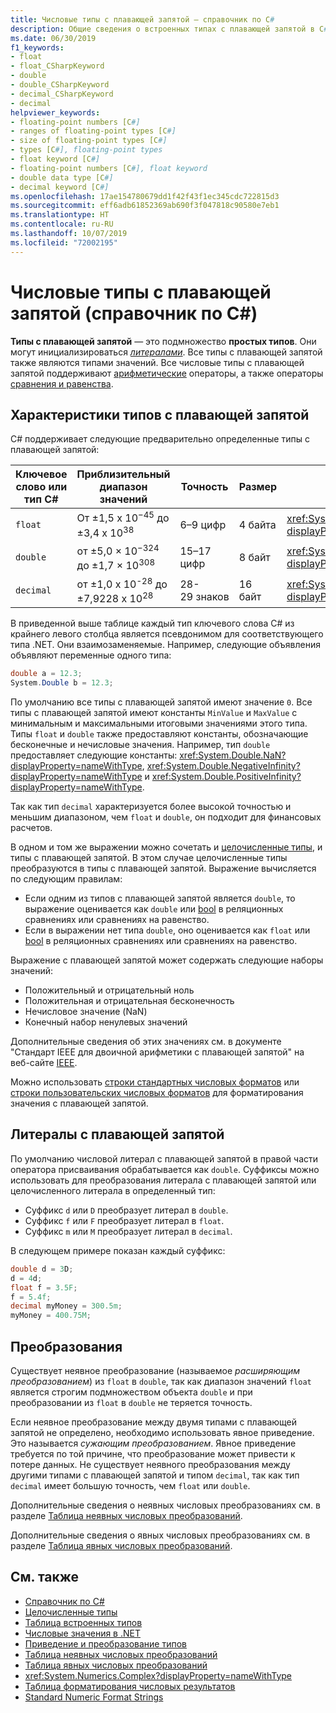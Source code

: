 ```yaml
---
title: Числовые типы с плавающей запятой — справочник по C#
description: Общие сведения о встроенных типах с плавающей запятой в C#
ms.date: 06/30/2019
f1_keywords:
- float
- float_CSharpKeyword
- double
- double_CSharpKeyword
- decimal_CSharpKeyword
- decimal
helpviewer_keywords:
- floating-point numbers [C#]
- ranges of floating-point types [C#]
- size of floating-point types [C#]
- types [C#], floating-point types
- float keyword [C#]
- floating-point numbers [C#], float keyword
- double data type [C#]
- decimal keyword [C#]
ms.openlocfilehash: 17ae154780679dd1f42f43f1ec345cdc722815d3
ms.sourcegitcommit: eff6adb61852369ab690f3f047818c90580e7eb1
ms.translationtype: HT
ms.contentlocale: ru-RU
ms.lasthandoff: 10/07/2019
ms.locfileid: "72002195"
---
```

# <a name="floating-point-numeric-types-c-reference"></a>Числовые типы с плавающей запятой (справочник по C#)

**Типы с плавающей запятой** — это подмножество **простых типов**. Они могут инициализироваться [*литералами*](#floating-point-literals). Все типы с плавающей запятой также являются типами значений. Все числовые типы с плавающей запятой поддерживают [арифметические](../operators/arithmetic-operators.md) операторы, а также операторы [сравнения и равенства](../operators/equality-operators.md).

## <a name="characteristics-of-the-floating-point-types"></a>Характеристики типов с плавающей запятой

C# поддерживает следующие предварительно определенные типы с плавающей запятой:
  
|Ключевое слово или тип C#|Приблизительный диапазон значений|Точность|Размер|Тип .NET|
|----------|-----------------------|---------------|--------------|--------------|
|`float`|От ±1,5 x 10<sup>−45</sup> до ±3,4 x 10<sup>38</sup>|6–9 цифр|4 байта|<xref:System.Single?displayProperty=nameWithType>|
|`double`|от ±5,0 × 10<sup>−324</sup> до ±1,7 × 10<sup>308</sup>|15–17 цифр|8 байт|<xref:System.Double?displayProperty=nameWithType>|
|`decimal`|от ±1,0 x 10<sup>-28</sup> до ±7,9228 x 10<sup>28</sup>|28-29 знаков|16 байт|<xref:System.Decimal?displayProperty=nameWithType>|

В приведенной выше таблице каждый тип ключевого слова C# из крайнего левого столбца является псевдонимом для соответствующего типа .NET. Они взаимозаменяемые. Например, следующие объявления объявляют переменные одного типа:

```csharp
double a = 12.3;
System.Double b = 12.3;
```

По умолчанию все типы с плавающей запятой имеют значение `0`. Все типы с плавающей запятой имеют константы `MinValue` и `MaxValue` с минимальным и максимальными итоговыми значениями этого типа. Типы `float` и `double` также предоставляют константы, обозначающие бесконечные и нечисловые значения. Например, тип `double` предоставляет следующие константы: <xref:System.Double.NaN?displayProperty=nameWithType>, <xref:System.Double.NegativeInfinity?displayProperty=nameWithType> и <xref:System.Double.PositiveInfinity?displayProperty=nameWithType>.

Так как тип `decimal` характеризуется более высокой точностью и меньшим диапазоном, чем `float` и `double`, он подходит для финансовых расчетов.

В одном и том же выражении можно сочетать и [целочисленные типы](integral-numeric-types.md), и типы с плавающей запятой. В этом случае целочисленные типы преобразуются в типы с плавающей запятой. Выражение вычисляется по следующим правилам:

- Если одним из типов с плавающей запятой является `double`, то выражение оценивается как `double` или [bool](../keywords/bool.md) в реляционных сравнениях или сравнениях на равенство.
- Если в выражении нет типа `double`, оно оценивается как `float` или [bool](../keywords/bool.md) в реляционных сравнениях или сравнениях на равенство.

Выражение с плавающей запятой может содержать следующие наборы значений:

- Положительный и отрицательный ноль
- Положительная и отрицательная бесконечность
- Нечисловое значение (NaN)
- Конечный набор ненулевых значений

Дополнительные сведения об этих значениях см. в документе "Стандарт IEEE для двоичной арифметики с плавающей запятой" на веб-сайте [IEEE](https://www.ieee.org).

Можно использовать [строки стандартных числовых форматов](../../../standard/base-types/standard-numeric-format-strings.md) или [строки пользовательских числовых форматов](../../../standard/base-types/custom-numeric-format-strings.md) для форматирования значения с плавающей запятой.

## <a name="floating-point-literals"></a>Литералы с плавающей запятой

По умолчанию числовой литерал с плавающей запятой в правой части оператора присваивания обрабатывается как `double`. Суффиксы можно использовать для преобразования литерала с плавающей запятой или целочисленного литерала в определенный тип:

- Суффикс `d` или `D` преобразует литерал в `double`.
- Суффикс `f` или `F` преобразует литерал в `float`.
- Суффикс `m` или `M` преобразует литерал в `decimal`.

В следующем примере показан каждый суффикс:

```csharp
double d = 3D;
d = 4d;
float f = 3.5F;
f = 5.4f;
decimal myMoney = 300.5m;
myMoney = 400.75M;
```

## <a name="conversions"></a>Преобразования

Существует неявное преобразование (называемое *расширяющим преобразованием*) из `float` в `double`, так как диапазон значений `float` является строгим подмножеством объекта `double` и при преобразовании из `float` в `double` не теряется точность.

Если неявное преобразование между двумя типами с плавающей запятой не определено, необходимо использовать явное приведение. Это называется *сужающим преобразованием*. Явное приведение требуется по той причине, что преобразование может привести к потере данных. Не существует неявного преобразования между другими типами с плавающей запятой и типом `decimal`, так как тип `decimal` имеет большую точность, чем `float` или `double`.

Дополнительные сведения о неявных числовых преобразованиях см. в разделе [Таблица неявных числовых преобразований](../keywords/implicit-numeric-conversions-table.md).

Дополнительные сведения о явных числовых преобразованиях см. в разделе [Таблица явных числовых преобразований](../keywords/explicit-numeric-conversions-table.md).

## <a name="see-also"></a>См. также

- [Справочник по C#](../index.md)
- [Целочисленные типы](integral-numeric-types.md)
- [Таблица встроенных типов](../keywords/built-in-types-table.md)
- [Числовые значения в .NET](../../../standard/numerics.md)
- [Приведение и преобразование типов](../../programming-guide/types/casting-and-type-conversions.md)
- [Таблица неявных числовых преобразований](../keywords/implicit-numeric-conversions-table.md)
- [Таблица явных числовых преобразований](../keywords/explicit-numeric-conversions-table.md)
- <xref:System.Numerics.Complex?displayProperty=nameWithType>
- [Таблица форматирования числовых результатов](../keywords/formatting-numeric-results-table.md)
- [Standard Numeric Format Strings](../../../standard/base-types/standard-numeric-format-strings.md)
